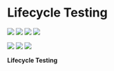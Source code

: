 # Lifecycle Testing

[![](https://action-badges.now.sh/ashdavies/lifecycle-testing)](https://github.com/ashdavies/lifecycle-testing/actions)
[![](https://img.shields.io/codacy/coverage/03ae86d9ce934421879bc407aa157732.svg)](https://app.codacy.com/project/ash.davies/lifecycle-testing/dashboard)
[![](https://img.shields.io/maven-central/v/io.ashdavies.lifecycle/lifecycle.svg)](https://search.maven.org/artifact/io.ashdavies.lifecycle/lifecycle)
![](https://img.shields.io/github/license/ashdavies/lifecycle-testing.svg)

[![](https://api.codacy.com/project/badge/Grade/82402de64cf942cbada71dfb8695bbe4)](https://app.codacy.com/app/ash.davies/lifecycle-testing)
[![](https://img.shields.io/github/last-commit/ashdavies/lifecycle-testing.svg)](https://github.com/ashdavies/lifecycle-testing/commits/master)
[![](https://img.shields.io/github/issues-pr/ashdavies/lifecycle-testing.svg)](https://github.com/ashdavies/lifecycle-testing/pulls)

**Lifecycle Testing**
